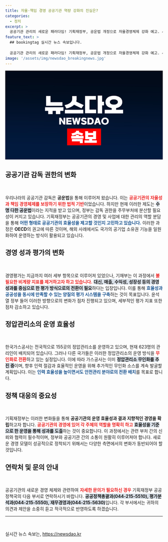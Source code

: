 ```yaml
---
title: 자율·책임 경영 공공기관 역량 강화의 진실은?
categories:
  - 정치
excerpt: >
  공공기관 관리의 새로운 패러다임! 기획재정부, 공운법 개정으로 자율경영체제 강화 예고. 세계적 트렌드에 맞춘 현명한 변화, 그 뒷이야기를 놓치지 마세요!
feature_text: >
  ## bookingtag 실시간 뉴스 속보입니다.

  공공기관 관리의 새로운 패러다임! 기획재정부, 공운법 개정으로 자율경영체제 강화 예고. 세계적 트렌드에 맞춘 현명한 변화, 그 뒷이야기를 놓치지 마세요!
image: '/assets/img/newsdao_breakingnews.jpg'
---
```


<p><img src="/assets/img/newsdao_breakingnews.jpg" alt="bookingtag 속보" /></p>

<h2 data-ke-size="size26">공공기관 감독 권한의 변화</h2>

<p data-ke-size="size16">&nbsp;</p>

<p>우리나라의 공공기관 감독은 <b>공운법</b>을 통해 이루어져 왔습니다. 이는 <b><span style="color: #ee2323;">공공기관의 자율성과 책임 경영체제를 보장하기 위한 법적 기반</span></b>이었습니다. 하지만 현재 이러한 제도는 <b><span style="background-color: #21538527;">수명 다한 공운법</span></b>이라는 지적을 받고 있으며, 정부는 감독 권한을 주무부처에 분산할 필요성이 커지고 있습니다. 기획재정부는 공공기관의 경영 및 사업에 대한 관리의 역할 분담을 통해 <b><span style="color: #1a5490;">어떤 형태로 공공기관의 효율성을 제고할 것인지 고민하고 있습니다.</span></b> 이러한 과정은 <b>OECD</b>의 권고에 따른 것이며, 해외 사례에서도 국가의 공기업 소유권 기능을 일원화하여 운영하는 방식이 활용되고 있습니다.</p>

<h2 data-ke-size="size26">경영 성과 평가의 변화</h2>

<p data-ke-size="size16">&nbsp;</p>

<p>경영평가는 지금까지 여러 세부 항목으로 이루어져 있었으나, 기재부는 이 과정에서 <b><span style="color: #ee2323;">불필요한 비계량 지표를 제거하고자 하고 있습니다.</span></b> <b><span style="background-color: #21538527;">대신, 매출, 수익성, 성장성 등의 경영 성과를 중심으로 한 평가 방식으로의 전환이 필요</span></b>하다는 입장입니다. 이를 통해 <b><span style="color: #1a5490;">효율성과 공공성을 동시에 만족할 수 있는 양질의 평가 시스템을 구축</span></b>하는 것이 목표입니다. 윤석열 정부 들어 이러한 방향으로의 변화가 점차 진행되고 있으며, 세부적인 평가 지표 또한 점차 감소하고 있습니다.</p>

<h2 data-ke-size="size26">정압관리소의 운영 효율성</h2>

<p data-ke-size="size16">&nbsp;</p>

<p>한국가스공사는 전국적으로 155곳의 정압관리소를 운영하고 있으며, 현재 623명의 관리인이 배치되어 있습니다. 그러나 다른 국가들은 이러한 정압관리소의 운영 방식을 <b><span style="color: #ee2323;">무인화로 전환</span></b>하고 있는 실정입니다. 이에 따라 가스공사는 이미 <b><span style="background-color: #21538527;">정압관리소 무인화를 추진 중</span></b>이며, 향후 인력 절감과 효율적인 운영을 위해 추가적인 무인화 소스를 계속 발굴할 계획입니다. 이는 <b><span style="color: #1a5490;">인력 효율성을 높이면서도 안전관리 분야로의 전환 배치</span></b>를 목표로 합니다. </p>

<h2 data-ke-size="size26">정책 대응의 중요성</h2>

<p data-ke-size="size16">&nbsp;</p>

<p>기획재정부는 이러한 변화들을 통해 <b>공공기관의 운영 효율성과 결과 지향적인 경영을 확립</b>하고자 합니다. <b><span style="color: #ee2323;">공공기관의 경영에 있어 각 주체의 역할을 명확히 하고</span></b> <b><span style="background-color: #21538527;">효율성을 기준으로 한 운영을 통해 성과를 도출</span></b>하는 것이 중요합니다. 이 과정에서는 관련 부처 간의 신뢰와 협력이 필수적이며, 정부와 공공기관 간의 소통이 원활히 이루어져야 합니다. 새로운 경영 모델이 성공적으로 정착되기 위해서는 다양한 측면에서의 변화가 동반되어야 할 것입니다.</p>

<h2 data-ke-size="size26">연락처 및 문의 안내</h2>

<p data-ke-size="size16">&nbsp;</p>

<p>공공기관의 새로운 경영 체제와 관련하여 <b><span style="color: #ee2323;">자세한 문의가 필요하신 경우</span></b> 기획재정부 공공정책국의 다음 부서로 연락하시기 바랍니다. <b><span style="background-color: #21538527;">공공정책총괄과(044-215-5510), 평가분석과(044-215-5550), 재무경영과(044-215-5630)</span></b>입니다. 각 부서에서는 귀하의 의견과 제안을 소중히 듣고 적극적으로 반영하도록 하겠습니다. </p>

<hr>

<p data-ke-size="size16">&nbsp;</p>
실시간 뉴스 속보는, <a href="https://newsdao.kr" rel="dofollow">https://newsdao.kr</a>


